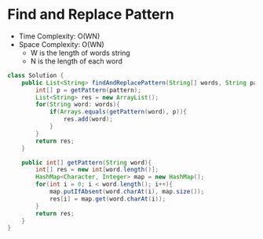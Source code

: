 # Find and Replace Pattern

- Time Complexity: O(WN)
- Space Complexity: O(WN)
  - W is the length of words string
  - N is the length of each word

```java
class Solution {
    public List<String> findAndReplacePattern(String[] words, String pattern) {
        int[] p = getPattern(pattern);
        List<String> res = new ArrayList();
        for(String word: words){
            if(Arrays.equals(getPattern(word), p)){
                res.add(word);
            }
        }
        return res;
    }

    public int[] getPattern(String word){
        int[] res = new int[word.length()];
        HashMap<Character, Integer> map = new HashMap();
        for(int i = 0; i < word.length(); i++){
            map.putIfAbsent(word.charAt(i), map.size());
            res[i] = map.get(word.charAt(i));
        }
        return res;
    }
}
```
